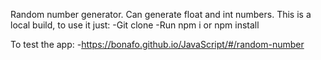 Random number generator.
Can generate float  and int numbers.
This is a local build, to use it just:
 -Git clone
 -Run npm i or npm install

To test the app:
 -https://bonafo.github.io/JavaScript/#/random-number

